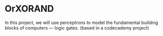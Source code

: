 # OrXORAND
In this project, we will use perceptrons to model the fundamental building blocks of computers — logic gates. (based in a codecademy project)
